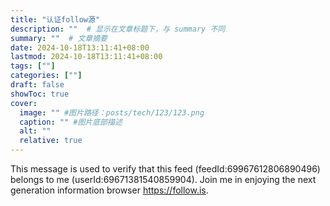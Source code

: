 ```yaml
---
title: "认证follow源"
description: ""  # 显示在文章标题下，与 summary 不同
summary: ""  # 文章摘要
date: 2024-10-18T13:11:41+08:00
lastmod: 2024-10-18T13:11:41+08:00
tags: [""]
categories: [""]
draft: false
showToc: true
cover:
  image: "" #图片路径：posts/tech/123/123.png
  caption: "" #图片底部描述
  alt: ""
  relative: true
---
```


This message is used to verify that this feed (feedId:69967612806890496) belongs to me (userId:69671381540859904). Join me in enjoying the next generation information browser https://follow.is.

